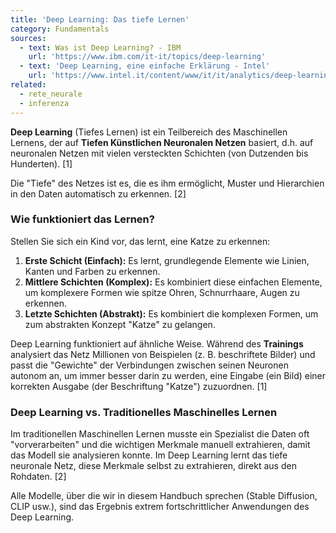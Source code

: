 ```yaml
---
title: 'Deep Learning: Das tiefe Lernen'
category: Fundamentals
sources:
  - text: Was ist Deep Learning? - IBM
    url: 'https://www.ibm.com/it-it/topics/deep-learning'
  - text: 'Deep Learning, eine einfache Erklärung - Intel'
    url: 'https://www.intel.it/content/www/it/it/analytics/deep-learning.html'
related:
  - rete_neurale
  - inferenza
---
```


**Deep Learning** (Tiefes Lernen) ist ein Teilbereich des Maschinellen Lernens, der auf **Tiefen Künstlichen Neuronalen Netzen** basiert, d.h. auf neuronalen Netzen mit vielen versteckten Schichten (von Dutzenden bis Hunderten). [1]

Die "Tiefe" des Netzes ist es, die es ihm ermöglicht, Muster und Hierarchien in den Daten automatisch zu erkennen. [2]

### Wie funktioniert das Lernen?

Stellen Sie sich ein Kind vor, das lernt, eine Katze zu erkennen:
1.  **Erste Schicht (Einfach):** Es lernt, grundlegende Elemente wie Linien, Kanten und Farben zu erkennen.
2.  **Mittlere Schichten (Komplex):** Es kombiniert diese einfachen Elemente, um komplexere Formen wie spitze Ohren, Schnurrhaare, Augen zu erkennen.
3.  **Letzte Schichten (Abstrakt):** Es kombiniert die komplexen Formen, um zum abstrakten Konzept "Katze" zu gelangen.

Deep Learning funktioniert auf ähnliche Weise. Während des **Trainings** analysiert das Netz Millionen von Beispielen (z. B. beschriftete Bilder) und passt die "Gewichte" der Verbindungen zwischen seinen Neuronen autonom an, um immer besser darin zu werden, eine Eingabe (ein Bild) einer korrekten Ausgabe (der Beschriftung "Katze") zuzuordnen. [1]

### Deep Learning vs. Traditionelles Maschinelles Lernen

Im traditionellen Maschinellen Lernen musste ein Spezialist die Daten oft "vorverarbeiten" und die wichtigen Merkmale manuell extrahieren, damit das Modell sie analysieren konnte. Im Deep Learning lernt das tiefe neuronale Netz, diese Merkmale selbst zu extrahieren, direkt aus den Rohdaten. [2]

Alle Modelle, über die wir in diesem Handbuch sprechen (Stable Diffusion, CLIP usw.), sind das Ergebnis extrem fortschrittlicher Anwendungen des Deep Learning.
